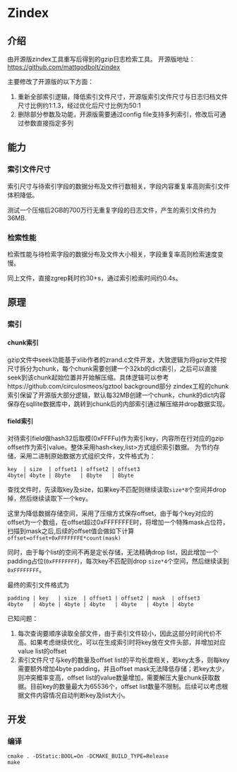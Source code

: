 # Zindex

## 介绍
由开源版zindex工具重写后得到的gzip日志检索工具。
开源版地址：https://github.com/mattgodbolt/zindex

主要修改了开源版的以下方面：
1. 重新全部索引逻辑，降低索引文件尺寸，开源版索引文件尺寸与日志归档文件尺寸比例约1:1.3，经过优化后尺寸比例为50:1
2. 删除部分参数及功能，开源版需要通过config file支持多列索引，修改后可通过参数直接指定多列

## 能力
### 索引文件尺寸
索引尺寸与待索引字段的数据分布及文件行数相关，字段内容重复率高则索引文件体积降低。

测试一个压缩后2GB的700万行无重复字段的日志文件，产生的索引文件约为36MB.

### 检索性能

检索性能与待检索字段的数据分布及文件大小相关，字段重复率高则检索速度变慢。

同上文件，直接zgrep耗时约30+s，通过索引检索时间约0.4s。

## 原理
### 索引
#### chunk索引
gzip文件中seek功能基于xlib作者的zrand.c文件开发，大致逻辑为将gzip文件按尺寸拆分为chunk，每个chunk需要创建一个32kb的dict索引，之后可以直接seek到该chunk起始位置并开始解压缩。具体逻辑可以参考https://github.com/circulosmeos/gztool background部分
zindex工程的chunk索引保留了开源版大部分逻辑，默认每32MB创建一个chunk，chunk的dict内容保存在sqllite数据库中，跳转到chunk后的内部索引通过解压缩并drop数据实现。

#### field索引
对待索引field做hash32后取模(0xFFFFu)作为索引key，内容所在行对应的gzip offset作为索引value。整体采用hash<key,list<value>>方式组织索引数据。
为节约存储，采用二进制原始数据方式组织文件，文件格式为：
```
key  | size  | offset1 | offset2 | offset3
4byte| 4byte | 8byte   | 8byte   | 8byte
```

查找文件时，先读取key及size，如果key不匹配则继续读取`size*8`个空间并drop掉，然后继续读取下一个key。

这里为降低数据存储空间，采用了压缩方式保存offset，由于每个key对应的offset为一个数组，在offset超过0xFFFFFFFE时，将增加一个特殊mask占位符，扫描到mask之后,后续的offset值会做如下计算`offset=offset+0xFFFFFFFE*count(mask)`

同时，由于每个list的空间不再是定长存储，无法精确drop list，因此增加一个padding占位(`0xFFFFFFFF`)，每次key不匹配则drop `size*4`个空间，然后继续读到`0xFFFFFFFF`。

最终的索引文件格式为
```
padding | key   | size  | offset1 | offset2 | mask  | offset3
4byte   | 4byte | 4byte | 4byte   | 4byte   | 4byte | 4byte
```

已知问题：
1. 每次查询要顺序读取全部文件，由于索引文件较小，因此这部分时间代价不高。如果考虑继续优化，可以在生成索引时将key放在文件头部，并增加对应value list的offset
2. 索引文件尺寸与key的数量及offset list的平均长度相关，若key太多，则每key需要额外增加4byte padding，并且offset mask无法降低存储；若key太少，则冲突概率变高，offset list的value数量增加，需要解压大量chunk获取数据。目前key的数量最大为65536个，offset list数量不限制。后续可以考虑根据文件内容情况自动判断key及list大小。

## 开发
### 编译
```
cmake . -DStatic:BOOL=On -DCMAKE_BUILD_TYPE=Release
make
```